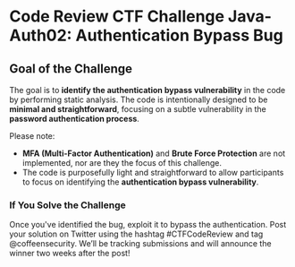 # Code Review CTF Challenge Java-Auth02: Authentication Bypass Bug


## Goal of the Challenge

The goal is to **identify the authentication bypass vulnerability** in the code by performing static analysis. The code is intentionally designed to be **minimal and straightforward**, focusing on a subtle vulnerability in the **password authentication process**. 

Please note:
- **MFA (Multi-Factor Authentication)** and **Brute Force Protection** are not implemented, nor are they the focus of this challenge. 
- The code is purposefully light and straightforward to allow participants to focus on identifying the **authentication bypass vulnerability**.


### If You Solve the Challenge

Once you've identified the bug, exploit it to bypass the authentication. Post your solution on Twitter using the hashtag #CTFCodeReview and tag @coffeensecurity. We’ll be tracking submissions and will announce the winner two weeks after the post!